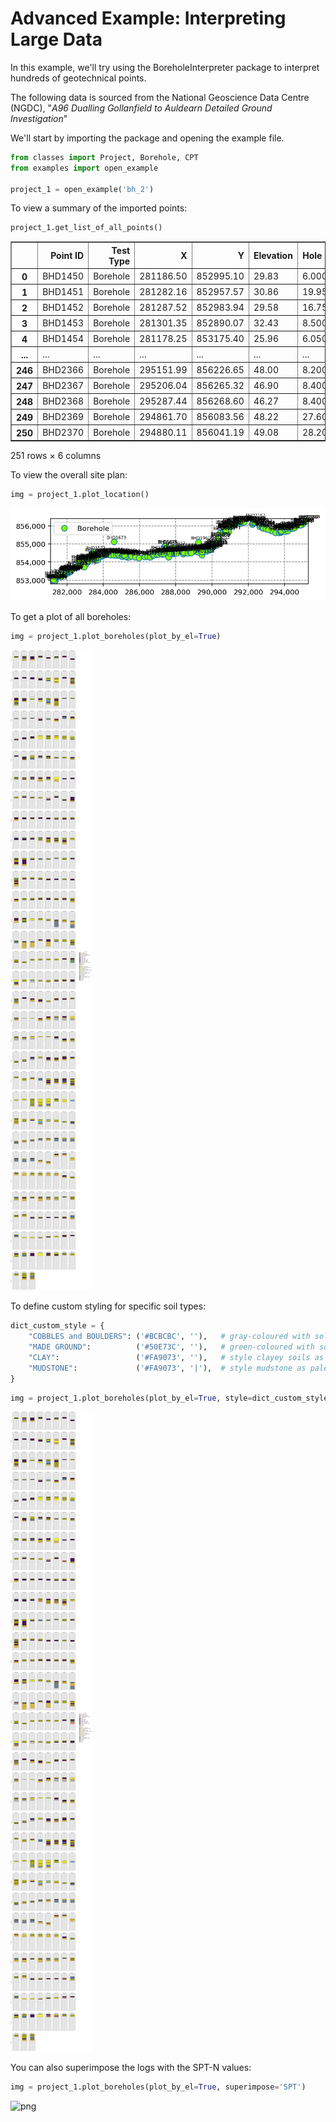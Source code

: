 # Advanced Example: Interpreting Large Data

In this example, we'll try using the BoreholeInterpreter package to interpret hundreds of geotechnical points.

The following data is sourced from the National Geoscience Data Centre (NGDC), "<i>A96 Dualling Gollanfield to Auldearn Detailed Ground Investigation</i>"

We'll start by importing the package and opening the example file.


```python
from classes import Project, Borehole, CPT
from examples import open_example

project_1 = open_example('bh_2')
```

To view a summary of the imported points:


```python
project_1.get_list_of_all_points()
```




<div>
<style scoped>
    .dataframe tbody tr th:only-of-type {
        vertical-align: middle;
    }

    .dataframe tbody tr th {
        vertical-align: top;
    }

    .dataframe thead th {
        text-align: right;
    }
</style>
<table border="1" class="dataframe">
  <thead>
    <tr style="text-align: right;">
      <th></th>
      <th>Point ID</th>
      <th>Test Type</th>
      <th>X</th>
      <th>Y</th>
      <th>Elevation</th>
      <th>Hole Depth</th>
    </tr>
  </thead>
  <tbody>
    <tr>
      <th>0</th>
      <td>BHD1450</td>
      <td>Borehole</td>
      <td>281186.50</td>
      <td>852995.10</td>
      <td>29.83</td>
      <td>6.000000</td>
    </tr>
    <tr>
      <th>1</th>
      <td>BHD1451</td>
      <td>Borehole</td>
      <td>281282.16</td>
      <td>852957.57</td>
      <td>30.86</td>
      <td>19.950001</td>
    </tr>
    <tr>
      <th>2</th>
      <td>BHD1452</td>
      <td>Borehole</td>
      <td>281287.52</td>
      <td>852983.94</td>
      <td>29.58</td>
      <td>16.750000</td>
    </tr>
    <tr>
      <th>3</th>
      <td>BHD1453</td>
      <td>Borehole</td>
      <td>281301.35</td>
      <td>852890.07</td>
      <td>32.43</td>
      <td>8.500000</td>
    </tr>
    <tr>
      <th>4</th>
      <td>BHD1454</td>
      <td>Borehole</td>
      <td>281178.25</td>
      <td>853175.40</td>
      <td>25.96</td>
      <td>6.050000</td>
    </tr>
    <tr>
      <th>...</th>
      <td>...</td>
      <td>...</td>
      <td>...</td>
      <td>...</td>
      <td>...</td>
      <td>...</td>
    </tr>
    <tr>
      <th>246</th>
      <td>BHD2366</td>
      <td>Borehole</td>
      <td>295151.99</td>
      <td>856226.65</td>
      <td>48.00</td>
      <td>8.200000</td>
    </tr>
    <tr>
      <th>247</th>
      <td>BHD2367</td>
      <td>Borehole</td>
      <td>295206.04</td>
      <td>856265.32</td>
      <td>46.90</td>
      <td>8.400000</td>
    </tr>
    <tr>
      <th>248</th>
      <td>BHD2368</td>
      <td>Borehole</td>
      <td>295287.44</td>
      <td>856268.60</td>
      <td>46.27</td>
      <td>8.400000</td>
    </tr>
    <tr>
      <th>249</th>
      <td>BHD2369</td>
      <td>Borehole</td>
      <td>294861.70</td>
      <td>856083.56</td>
      <td>48.22</td>
      <td>27.600000</td>
    </tr>
    <tr>
      <th>250</th>
      <td>BHD2370</td>
      <td>Borehole</td>
      <td>294880.11</td>
      <td>856041.19</td>
      <td>49.08</td>
      <td>28.200001</td>
    </tr>
  </tbody>
</table>
<p>251 rows × 6 columns</p>
</div>



To view the overall site plan:


```python
img = project_1.plot_location()
```


    
![png](output_6_0.png)
    


To get a plot of all boreholes:


```python
img = project_1.plot_boreholes(plot_by_el=True)
```


    
![png](output_8_0.png)
    


To define custom styling for specific soil types:


```python
dict_custom_style = {
    "COBBLES and BOULDERS": ('#BCBCBC', ''),   # gray-coloured with solid fill
    "MADE GROUND":          ('#50E73C', ''),   # green-coloured with solid fill
    "CLAY":                 ('#FA9073', ''),   # style clayey soils as pale-red solid fill
    "MUDSTONE":             ('#FA9073', '|'),  # style mudstone as pale-red fill with vertical downwards hatching
}
```


```python
img = project_1.plot_boreholes(plot_by_el=True, style=dict_custom_style)
```


    
![png](output_11_0.png)
    


You can also superimpose the logs with the SPT-N values:


```python
img = project_1.plot_boreholes(plot_by_el=True, superimpose='SPT')
```


    
![png](output_13_0.png)
    

